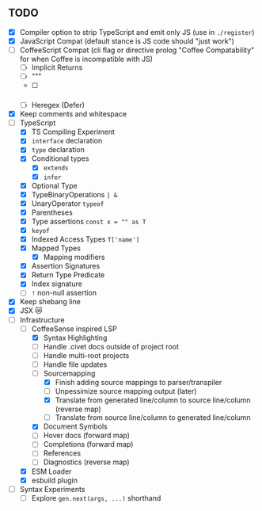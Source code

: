 TODO
---

- [x] Compiler option to strip TypeScript and emit only JS (use in `./register`)
- [x] JavaScript Compat (default stance is JS code should "just work")
- [ ] CoffeeScript Compat (cli flag or directive prolog "Coffee Compatability" for when Coffee is incompatible with JS)
  - [ ] Implicit Returns
  - [ ] """
  - [ ] ###
  - [ ] Heregex (Defer)
- [x] Keep comments and whitespace
- [ ] TypeScript
  - [x] TS Compiling Experiment
  - [x] `interface` declaration
  - [x] `type` declaration
  - [x] Conditional types
    - [x] `extends`
    - [x] `infer`
  - [x] Optional Type
  - [x] TypeBinaryOperations `| &`
  - [x] UnaryOperator `typeof`
  - [x] Parentheses
  - [x] Type assertions `const x = "" as T`
  - [x] `keyof`
  - [x] Indexed Access Types `T['name']`
  - [x] Mapped Types
    - [x] Mapping modifiers
  - [x] Assertion Signatures
  - [x] Return Type Predicate
  - [x] Index signature
  - [ ] `!` non-null assertion
- [x] Keep shebang line
- [x] JSX 😿
- [ ] Infrastructure
  - [ ] CoffeeSense inspired LSP
    - [x] Syntax Highlighting
    - [ ] Handle .civet docs outside of project root
    - [ ] Handle multi-root projects
    - [ ] Handle file updates
    - [ ] Sourcemapping
      - [x] Finish adding source mappings to parser/transpiler
      - [ ] Unpessimize source mapping output (later)
      - [x] Translate from generated line/column to source line/column (reverse map)
      - [ ] Translate from source line/column to generated line/column
    - [x] Document Symbols
    - [ ] Hover docs (forward map)
    - [ ] Completions (forward map)
    - [ ] References
    - [ ] Diagnostics (reverse map)
  - [x] ESM Loader
  - [x] esbuild plugin
- [ ] Syntax Experiments
  - [ ] Explore `gen.next(args, ...)` shorthand
